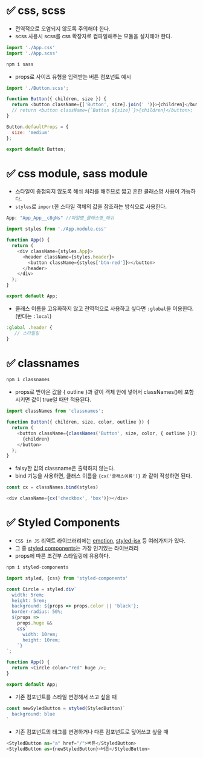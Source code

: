 # ✅ css, scss
* 전역적으로 오염되지 않도록 주의해야 한다.
* scss 사용시 scss를 css 확장자로 컴파일해주는 모듈을 설치해야 한다.
```js
import './App.css'
import './App.scss'
```
```bash
npm i sass
```
* props로 사이즈 유형을 입력받는 버튼 컴포넌트 예시
```js
import './Button.scss';

function Button({ children, size }) {
  return <button className={['Button', size].join(' ')}>{children}</button>;
  // return <button className={`Button ${size}`}>{children}</button>;
}

Button.defaultProps = {
  size: 'medium'
};

export default Button;
```
# ✅ css module, sass module
* 스타일이 중첩되지 않도록 해쉬 처리를 해주므로 짧고 흔한 클래스명 사용이 가능하다.
* `styles`로 `import`한 스타일 객체의 값을 참조하는 방식으로 사용한다. 
```js
App: "App_App__c8gNs" //파일명_클래스명_해쉬
```
```js
import styles from './App.module.css'

function App() {
  return (
    <div className={styles.App}>
      <header className={styles.header}>
        <button className={styles['btn-red']}></button>
      </header>
    </div>
  );
}

export default App;
```
* 클래스 이름을 고유화하지 않고 전역적으로 사용하고 싶다면 `:global`을 이용한다. (반대는 `:local`)
```js
:global .header {
   // 스타일링
}
```
# ✅ classnames
```bash
npm i classnames
```
* props로 받아온 값을 { outline }과 같이 객체 안에 넣어서 classNames()에 포함시키면 값이 true일 때만 적용된다. 
```js
import classNames from 'classnames';

function Button({ children, size, color, outline }) {
  return (
    <button className={classNames('Button', size, color, { outline })}>
      {children}
    </button>
  );
}
```
* falsy한 값의 classname은 출력하지 않는다.
* bind 기능을 사용하면, 클래스 이름을 `{cx('클래스이름')}` 과 같이 작성하면 된다. 
```js
const cx = classNames.bind(styles)
```
```js
<div className={cx('checkbox', 'box')}></div>
```
# ✅ Styled Components 
* `CSS in JS` 리액트 라이브러리에는 [emotion](https://github.com/emotion-js/emotion), [styled-jsx](https://github.com/vercel/styled-jsx) 등 여러가지가 있다. 
* 그 중 [styled components](https://styled-components.com/)는 가장 인기있는 라이브러리
* props에 따른 조건부 스타일링에 유용하다.
```js
npm i styled-components
```
```js
import styled, {css} from 'styled-components'

const Circle = styled.div`
  width: 5rem;
  height: 5rem;
  background: ${props => props.color || 'black'};
  border-radius: 50%;
  ${props =>
    props.huge &&
    css`
      width: 10rem;
      height: 10rem;
    `}
`;

function App() {
  return <Circle color="red" huge />;
}

export default App;
```
* 기존 컴포넌트를 스타일 변경해서 쓰고 싶을 때
```js
const newSyledButton = styled(StyledButton)`
  background: blue
`
```
* 기존 컴포넌트의 태그를 변경하거나 다른 컴포넌트로 덮어쓰고 싶을 때
```js
<StyledButton as="a" href="/">버튼</StyledButton>
<StyledButton as={newStyledButton}>버튼</StyledButton>
```

